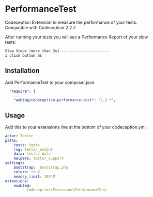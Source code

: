 # PerformanceTest
Codeception Extension to measure the performance of your tests. Compatible with Codeception 2.2.7.

After running your tests you will see a Performance Report of your slow tests:
```bash
Slow Steps (more than 3s) ----------------------
I click button 6s
```

## Installation
Add PerformanceTest to your composer.json

```yaml
  "require": {
    ...
    "webimp/codeception-performance-test": "2.2.*",
```

## Usage
Add this to your extensions line at the bottom of your codeception.yml:

```yaml
actor: Tester
paths:
    tests: tests
    log: tests/_output
    data: tests/_data
    helpers: tests/_support
settings:
    bootstrap: _bootstrap.php
    colors: true
    memory_limit: 1024M
extensions:
    enabled:
        - Codeception\Extension\PerformanceTest
```
